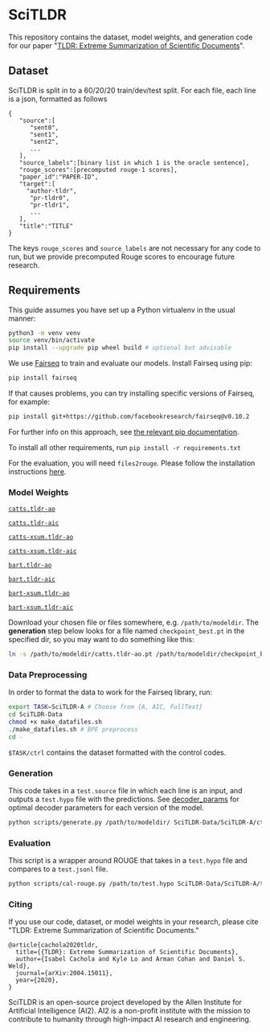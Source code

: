 # SciTLDR

This repository contains the dataset, model weights, and generation code for our paper "[TLDR: Extreme Summarization of Scientific Documents](https://arxiv.org/abs/2004.15011)". 

## Dataset
SciTLDR is split in to a 60/20/20 train/dev/test split. For each file, each line is a json, formatted as follows

```
{
   "source":[
      "sent0",
      "sent1",
      "sent2",
      ...
   ],
   "source_labels":[binary list in which 1 is the oracle sentence],
   "rouge_scores":[precomputed rouge-1 scores],
   "paper_id":"PAPER-ID",
   "target":[
     "author-tldr",
      "pr-tldr0", 
      "pr-tldr1",
      ... 
   ],
   "title":"TITLE"
}
```
The keys `rouge_scores` and `source_labels` are not necessary for any code to run, but we provide precomputed Rouge scores to encourage future research. 

## Requirements
This guide assumes you have set up a Python virtualenv in the usual manner:

```sh
python3 -m venv venv
source venv/bin/activate
pip install --upgrade pip wheel build # optional but advisable
```

We use [Fairseq](https://fairseq.readthedocs.io) to train and evaluate our models. Install Fairseq using pip:

```sh
pip install fairseq
```

If that causes problems, you can try installing specific versions of Fairseq, for example:
```sh
pip install git+https://github.com/facebookresearch/fairseq@v0.10.2
```

For further info on this approach, see [the relevant pip documentation](https://pip.pypa.io/en/latest/topics/vcs-support/).

To install all other requirements, run `pip install -r requirements.txt`

For the evaluation, you will need `files2rouge`. 
Please follow the installation instructions [here](https://github.com/pltrdy/files2rouge).

### Model Weights
[`catts.tldr-ao`](https://storage.cloud.google.com/skiff-models/scitldr/catts.tldr-ao.pt)

[`catts.tldr-aic`](https://storage.cloud.google.com/skiff-models/scitldr/catts.tldr-aic.pt)

[`catts-xsum.tldr-ao`](https://storage.cloud.google.com/skiff-models/scitldr/catts-xsum.tldr-ao.pt)

[`catts-xsum.tldr-aic`](https://storage.cloud.google.com/skiff-models/scitldr/catts-xsum.tldr-aic.pt)

[`bart.tldr-ao`](https://storage.cloud.google.com/skiff-models/scitldr/bart.tldr-ao.pt)

[`bart.tldr-aic`](https://storage.cloud.google.com/skiff-models/scitldr/bart.tldr-aic.pt)

[`bart-xsum.tldr-ao`](https://storage.cloud.google.com/skiff-models/scitldr/bart-xsum.tldr-ao.pt)

[`bart-xsum.tldr-aic`](https://storage.cloud.google.com/skiff-models/scitldr/bart-xsum.tldr-aic.pt)

Download your chosen file or files somewhere, e.g. `/path/to/modeldir`. The **generation** step below looks for a file named `checkpoint_best.pt` in the specified dir, so you may want to do something like this:

```sh
ln -s /path/to/modeldir/catts.tldr-ao.pt /path/to/modeldir/checkpoint_best.pt
```

### Data Preprocessing
In order to format the data to work for the Fairseq library, run:
```bash
export TASK=SciTLDR-A # Choose from {A, AIC, FullText}
cd SciTLDR-Data
chmod +x make_datafiles.sh
./make_datafiles.sh # BPE preprocess
cd -
```
`$TASK/ctrl` contains the dataset formatted with the control codes.

### Generation
This code takes in a `test.source` file in which each line is an input, and outputs a `test.hypo` file with the predictions. See [decoder_params](decoder_params.md) for optimal decoder parameters for each version of the model.
```bash
python scripts/generate.py /path/to/modeldir/ SciTLDR-Data/SciTLDR-A/ctrl ./ --beam 2 --lenpen 0.4 --test_fname test.hypo
```

### Evaluation
This script is a wrapper around ROUGE that takes in a `test.hypo` file and compares to a `test.jsonl` file.
```bash
python scripts/cal-rouge.py /path/to/test.hypo SciTLDR-Data/SciTLDR-A/test.jsonl --workers 1
```

### Citing
If you use our code, dataset, or model weights in your research, please cite "TLDR: Extreme Summarization of Scientific Documents."

```
@article{cachola2020tldr,
  title={{TLDR}: Extreme Summarization of Scientific Documents},
  author={Isabel Cachola and Kyle Lo and Arman Cohan and Daniel S. Weld},
  journal={arXiv:2004.15011},
  year={2020},
}
```

SciTLDR is an open-source project developed by the Allen Institute for Artificial Intelligence (AI2). AI2 is a non-profit institute with the mission to contribute to humanity through high-impact AI research and engineering.
